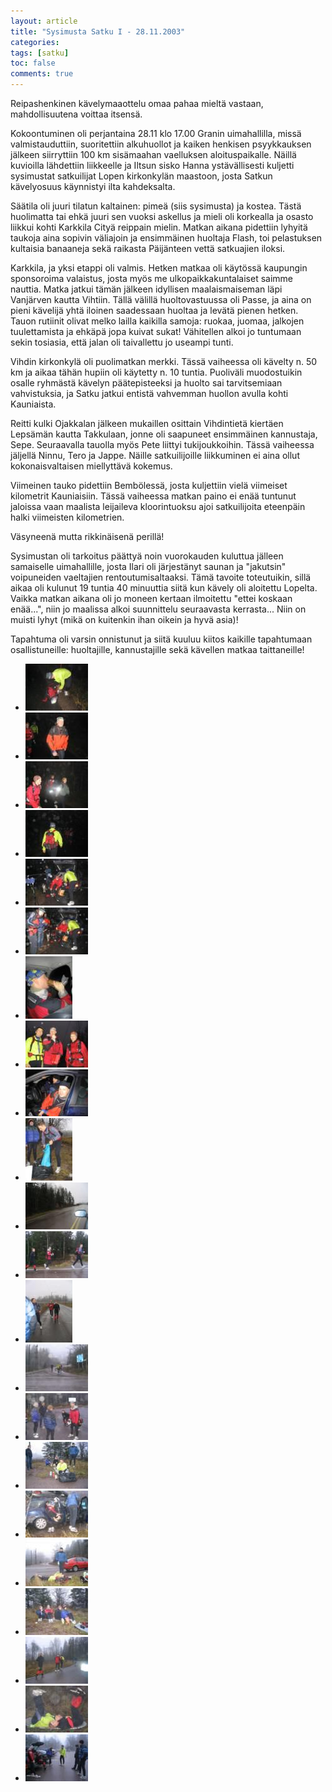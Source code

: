 ```yaml
---
layout: article
title: "Sysimusta Satku I - 28.11.2003"
categories:
tags: [satku]
toc: false
comments: true
---
```


Reipashenkinen kävelymaaottelu omaa pahaa mieltä vastaan,
mahdollisuutena voittaa itsensä.

Kokoontuminen oli perjantaina 28.11 klo 17.00 Granin uimahallilla, missä
valmistauduttiin, suoritettiin alkuhuollot ja kaiken henkisen
psyykkauksen jälkeen siirryttiin 100 km sisämaahan vaelluksen
aloituspaikalle. Näillä kuvioilla lähdettiin liikkeelle ja Iltsun sisko
Hanna ystävällisesti kuljetti sysimustat satkuilijat Lopen kirkonkylän
maastoon, josta Satkun kävelyosuus käynnistyi ilta kahdeksalta.

Säätila oli juuri tilatun kaltainen: pimeä (siis sysimusta) ja kostea.
Tästä huolimatta tai ehkä juuri sen vuoksi askellus ja mieli oli
korkealla ja osasto liikkui kohti Karkkila Cityä reippain mielin. Matkan
aikana pidettiin lyhyitä taukoja aina sopivin väliajoin ja ensimmäinen
huoltaja Flash, toi pelastuksen kultaisia banaaneja sekä raikasta
Päijänteen vettä satkuajien iloksi.

Karkkila, ja yksi etappi oli valmis. Hetken matkaa oli käytössä
kaupungin sponsoroima valaistus, josta myös me ulkopaikkakuntalaiset
saimme nauttia. Matka jatkui tämän jälkeen idyllisen maalaismaiseman
läpi Vanjärven kautta Vihtiin. Tällä välillä huoltovastuussa oli Passe,
ja aina on pieni kävelijä yhtä iloinen saadessaan huoltaa ja levätä
pienen hetken. Tauon rutiinit olivat melko lailla kaikilla samoja:
ruokaa, juomaa, jalkojen tuulettamista ja ehkäpä jopa kuivat sukat!
Vähitellen alkoi jo tuntumaan sekin tosiasia, että jalan oli taivallettu
jo useampi tunti.

Vihdin kirkonkylä oli puolimatkan merkki. Tässä vaiheessa oli kävelty n.
50 km ja aikaa tähän hupiin oli käytetty n. 10 tuntia. Puoliväli
muodostuikin osalle ryhmästä kävelyn päätepisteeksi ja huolto sai
tarvitsemiaan vahvistuksia, ja Satku jatkui entistä vahvemman huollon
avulla kohti Kauniaista.

Reitti kulki Ojakkalan jälkeen mukaillen osittain Vihdintietä kiertäen
Lepsämän kautta Takkulaan, jonne oli saapuneet ensimmäinen kannustaja,
Sepe. Seuraavalla tauolla myös Pete liittyi tukijoukkoihin. Tässä
vaiheessa jäljellä Ninnu, Tero ja Jappe. Näille satkuilijoille
liikkuminen ei aina ollut kokonaisvaltaisen miellyttävä kokemus.

Viimeinen tauko pidettiin Bembölessä, josta kuljettiin vielä viimeiset
kilometrit Kauniaisiin. Tässä vaiheessa matkan paino ei enää tuntunut
jaloissa vaan maalista leijaileva kloorintuoksu ajoi satkuilijoita
eteenpäin halki viimeisten kilometrien.

Väsyneenä mutta rikkinäisenä perillä!

Sysimustan oli tarkoitus päättyä noin vuorokauden kuluttua jälleen
samaiselle uimahallille, josta Ilari oli järjestänyt saunan ja
"jakutsin" voipuneiden vaeltajien rentoutumisaltaaksi. Tämä tavoite
toteutuikin, sillä aikaa oli kulunut 19 tuntia 40 minuuttia siitä kun
kävely oli aloitettu Lopelta. Vaikka matkan aikana oli jo moneen kertaan
ilmoitettu "ettei koskaan enää...", niin jo maalissa alkoi suunnittelu
seuraavasta kerrasta... Niin on muisti lyhyt (mikä on kuitenkin ihan
oikein ja hyvä asia)!

Tapahtuma oli varsin onnistunut ja siitä kuuluu kiitos kaikille
tapahtumaan osallistuneille: huoltajille, kannustajille sekä kävellen
matkaa taittaneille!

<div class="th-grid image-gallery" markdown="1">

- [![](/images/sysimusta-satku-1/Thumbnails/Sysimusta%20Satku%20003.jpg)](/images/sysimusta-satku-1/Sysimusta%20Satku%20003.jpg)
- [![](/images/sysimusta-satku-1/Thumbnails/Sysimusta%20Satku%20007.jpg)](/images/sysimusta-satku-1/Sysimusta%20Satku%20007.jpg)
- [![](/images/sysimusta-satku-1/Thumbnails/Sysimusta%20Satku%20008.jpg)](/images/sysimusta-satku-1/Sysimusta%20Satku%20008.jpg)
- [![](/images/sysimusta-satku-1/Thumbnails/Sysimusta%20Satku%20009.jpg)](/images/sysimusta-satku-1/Sysimusta%20Satku%20009.jpg)
- [![](/images/sysimusta-satku-1/Thumbnails/Sysimusta%20Satku%20012.jpg)](/images/sysimusta-satku-1/Sysimusta%20Satku%20012.jpg)
- [![](/images/sysimusta-satku-1/Thumbnails/Sysimusta%20Satku%20013.jpg)](/images/sysimusta-satku-1/Sysimusta%20Satku%20013.jpg)
- [![](/images/sysimusta-satku-1/Thumbnails/Sysimusta%20Satku%20015.jpg)](/images/sysimusta-satku-1/Sysimusta%20Satku%20015.jpg)
- [![](/images/sysimusta-satku-1/Thumbnails/Sysimusta%20Satku%20016.jpg)](/images/sysimusta-satku-1/Sysimusta%20Satku%20016.jpg)
- [![](/images/sysimusta-satku-1/Thumbnails/Sysimusta%20Satku%20017.jpg)](/images/sysimusta-satku-1/Sysimusta%20Satku%20017.jpg)
- [![](/images/sysimusta-satku-1/Thumbnails/Sysimusta%20Satku%20020.jpg)](/images/sysimusta-satku-1/Sysimusta%20Satku%20020.jpg)
- [![](/images/sysimusta-satku-1/Thumbnails/Sysimusta%20Satku%20022.jpg)](/images/sysimusta-satku-1/Sysimusta%20Satku%20022.jpg)
- [![](/images/sysimusta-satku-1/Thumbnails/Sysimusta%20Satku%20024.jpg)](/images/sysimusta-satku-1/Sysimusta%20Satku%20024.jpg)
- [![](/images/sysimusta-satku-1/Thumbnails/Sysimusta%20Satku%20025.jpg)](/images/sysimusta-satku-1/Sysimusta%20Satku%20025.jpg)
- [![](/images/sysimusta-satku-1/Thumbnails/Sysimusta%20Satku%20026.jpg)](/images/sysimusta-satku-1/Sysimusta%20Satku%20026.jpg)
- [![](/images/sysimusta-satku-1/Thumbnails/Sysimusta%20Satku%20027.jpg)](/images/sysimusta-satku-1/Sysimusta%20Satku%20027.jpg)
- [![](/images/sysimusta-satku-1/Thumbnails/Sysimusta%20Satku%20028.jpg)](/images/sysimusta-satku-1/Sysimusta%20Satku%20028.jpg)
- [![](/images/sysimusta-satku-1/Thumbnails/Sysimusta%20Satku%20030.jpg)](/images/sysimusta-satku-1/Sysimusta%20Satku%20030.jpg)
- [![](/images/sysimusta-satku-1/Thumbnails/Sysimusta%20Satku%20031.jpg)](/images/sysimusta-satku-1/Sysimusta%20Satku%20031.jpg)
- [![](/images/sysimusta-satku-1/Thumbnails/Sysimusta%20Satku%20035.jpg)](/images/sysimusta-satku-1/Sysimusta%20Satku%20035.jpg)
- [![](/images/sysimusta-satku-1/Thumbnails/Sysimusta%20Satku%20037.jpg)](/images/sysimusta-satku-1/Sysimusta%20Satku%20037.jpg)
- [![](/images/sysimusta-satku-1/Thumbnails/Sysimusta%20Satku%20047.jpg)](/images/sysimusta-satku-1/Sysimusta%20Satku%20047.jpg)
- [![](/images/sysimusta-satku-1/Thumbnails/Sysimusta%20Satku%20054.jpg)](/images/sysimusta-satku-1/Sysimusta%20Satku%20054.jpg)

</div>
